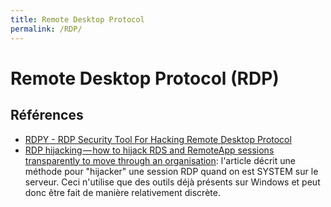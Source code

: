 ```yaml
---
title: Remote Desktop Protocol
permalink: /RDP/
---
```


# Remote Desktop Protocol (RDP)

## Références

- [RDPY - RDP Security Tool For Hacking Remote Desktop Protocol](https://www.darknet.org.uk/2017/11/rdpy-rdp-security-tool-hacking-remote-desktop-protocol/)
- [RDP hijacking — how to hijack RDS and RemoteApp sessions transparently to move through an organisation](https://medium.com/@networksecurity/rdp-hijacking-how-to-hijack-rds-and-remoteapp-sessions-transparently-to-move-through-an-da2a1e73a5f6): l'article décrit une méthode pour "hijacker" une session RDP quand on est SYSTEM sur le serveur. Ceci n'utilise que des outils déjà présents sur Windows et peut donc être fait de manière relativement discrète.
